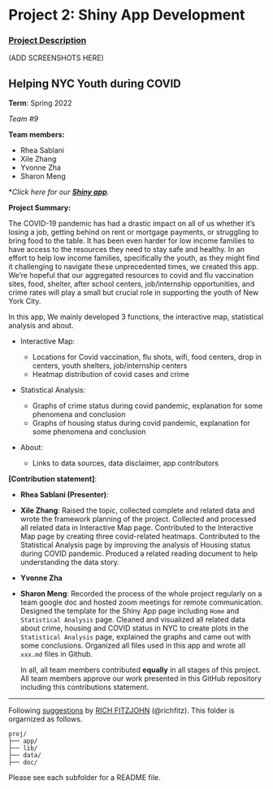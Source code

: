 # Project 2: Shiny App Development

### [Project Description](doc/project2_desc.md)

(ADD SCREENSHOTS HERE)

## Helping NYC Youth during COVID

**Term**: Spring 2022

*Team #9*

**Team members:** 
  - Rhea Sablani
  - Xile Zhang
  - Yvonne Zha
  - Sharon Meng

*_Click here for our [**Shiny app**](http://ads-project2.shinyapps.io/project2)._

**Project Summary:** 

The COVID-19 pandemic has had a drastic impact on all of us whether it’s losing a job, getting behind on rent or mortgage payments, or struggling to bring food to the table. It has been even harder for low income families to have access to the resources they need to stay safe and healthy. In an effort to help low income families, specifically the youth, as they might find it challenging to navigate these unprecedented times, we created this app. We’re hopeful that our aggregated resources to covid and flu vaccination sites, food, shelter, after school centers, job/internship opportunities, and crime rates will play a small but crucial role in supporting the youth of New York City.

In this app, We mainly developed 3 functions, the interactive map, statistical analysis and about.

+ Interactive Map:
  + Locations for Covid vaccination, flu shots, wifi, food centers, drop in centers, youth shelters, job/internship centers
  + Heatmap distribution of covid cases and crime 

+ Statistical Analysis:
  + Graphs of crime status during covid pandemic, explanation for some phenomena and conclusion 
  + Graphs of housing status during covid pandemic, explanation for some phenomena and conclusion 

+ About:
  + Links to data sources, data disclaimer, app contributors
 

**[Contribution statement]**: 

- **Rhea Sablani (Presenter)**: 
- **Xile Zhang**: Raised the topic, collected complete and related data and wrote the framework planning of the project. Collected and processed all related data in Interactive Map page. Contributed to the Interactive Map page by creating three covid-related heatmaps. Contributed to the Statistical Analysis page by improving the analysis of Housing status during COVID pandemic. Produced a related reading document to help understanding the data story.
- **Yvonne Zha**
- **Sharon Meng**: Recorded the process of the whole project regularly on a team google doc and hosted zoom meetings for remote communication. Designed the template for the Shiny App page including `Home` and `Statistical Analysis` page. Cleaned and visualized all related data about crime, housing and COVID status in NYC to create plots in the `Statistical Analysis` page, explained the graphs and came out with some conclusions. Organized all files used in this app and wrote all `xxx.md` files in Github. 

	In all, all team members contributed **equally** in all stages of this project. All team members approve our work presented in this GitHub repository including this contributions statement.


---

Following [suggestions](http://nicercode.github.io/blog/2013-04-05-projects/) by [RICH FITZJOHN](http://nicercode.github.io/about/#Team) (@richfitz). This folder is orgarnized as follows.

```
proj/
├── app/
├── lib/
├── data/
├── doc/
```

Please see each subfolder for a README file.

